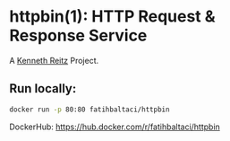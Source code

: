 # httpbin(1): HTTP Request & Response Service


A [Kenneth Reitz](http://kennethreitz.org/bitcoin) Project.

## Run locally:
```bash
docker run -p 80:80 fatihbaltaci/httpbin
```

DockerHub: https://hub.docker.com/r/fatihbaltaci/httpbin
